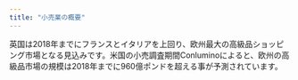 ```yaml
---
title: "小売業の概要"
---
```


英国は2018年までにフランスとイタリアを上回り、欧州最大の高級品ショッピング市場となる見込みです。米国の小売調査期間Conluminoによると、欧州の高級品市場の規模は2018年までに960億ポンドを超える事が予測されています。